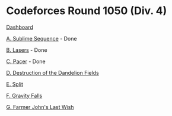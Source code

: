 # Codeforces Round 1050 (Div. 4)

[Dashboard](https://codeforces.com/contest/2148)

[A. Sublime Sequence](https://codeforces.com/contest/2148/problem/A) - Done

[B. Lasers](https://codeforces.com/contest/2148/problem/B) - Done

[C. Pacer](https://codeforces.com/contest/2148/problem/C) - Done

[D. Destruction of the Dandelion Fields](https://codeforces.com/contest/2148/problem/D)

[E. Split](https://codeforces.com/contest/2148/problem/E)

[F. Gravity Falls](https://codeforces.com/contest/2148/problem/F)

[G. Farmer John's Last Wish](https://codeforces.com/contest/2148/problem/G)
